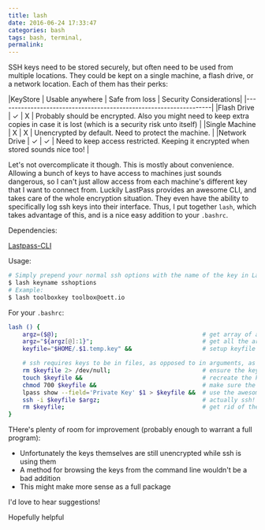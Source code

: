 ```yaml
---
title: lash
date: 2016-06-24 17:33:47
categories: bash
tags: bash, terminal, 
permalink:
---
```


SSH keys need to be stored securely, but often need to be used from multiple locations. They could be kept on a single machine, a flash drive, or a network location. Each of them has their perks:

|KeyStore       | Usable anywhere | Safe from loss | Security Considerations|
|-------------------------------------------------------------------|
|Flash Drive    | ✓               | X       | Probably should be encrypted. Also you might need to keep extra copies in case it is lost (which is a security risk unto itself) |
|Single Machine | X               | X       | Unencrypted by default. Need to protect the machine. |
|Network Drive  | ✓               | ✓       | Need to keep access restricted. Keeping it encrypted when stored sounds nice too! |

Let's not overcomplicate it though. This is mostly about convenience. Allowing a bunch of keys to have access to machines just sounds dangerous, so I can't just allow access from each machine's different key that I want to connect from. Luckily LastPass provides an awesome CLI, and takes care of the whole encryption situation. They even have the ability to specifically log ssh keys into their interface. Thus, I put together `lash`, which takes advantage of this, and is a nice easy addition to your `.bashrc`.

Dependencies:

[Lastpass-CLI](https://github.com/lastpass/lastpass-cli#installing-on-linux)

Usage:
```bash
# Simply prepend your normal ssh options with the name of the key in LastPass you want to use (the -i flag is implied)
$ lash keyname sshoptions
# Example:
$ lash toolboxkey toolbox@oett.io
```

For your `.bashrc`:

```bash
lash () {
	argz=($@);                                         # get array of arguments
	argz="${argz[@]:1}";                               # get all the arguments but the first one (to pass on to ssh)
	keyfile="$HOME/.$1.temp.key" &&                    # setup keyfile name 

	# ssh requires keys to be in files, as opposed to in arguments, as `ps` and others would leak the credentials 
	rm $keyfile 2> /dev/null;                          # ensure the keyfile is gone
	touch $keyfile &&                                  # recreate the keyfile file
	chmod 700 $keyfile &&                              # make sure the correct file permissions before storing it
	lpass show --field='Private Key' $1 > $keyfile &&  # use the awesome lastpass cli to pull down the private key
	ssh -i $keyfile $argz;                             # actually ssh!
	rm $keyfile;                                       # get rid of the file when done
}
```

THere's plenty of room for improvement (probably enough to warrant a full program):
 - Unfortunately the keys themselves are still unencrypted while ssh is using them
 - A method for browsing the keys from the command line wouldn't be a bad addition
 - This might make more sense as a full package

I'd love to hear suggestions!

Hopefully helpful
